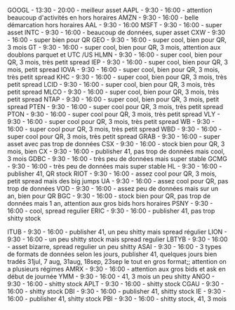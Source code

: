 GOOGL - 13:30 - 20:00 - meilleur asset
AAPL - 9:30 - 16:00 - attention beaucoup d'activités en hors horaires
AMZN - 9:30 - 16:00 - belle démarcation hors horaires
AAL - 9:30 - 16:00
MSFT - 9:30 - 16:00 - super asset
INTC - 9:30 - 16:00 - beaucoup de données, super asset
CXW - 9:30 - 16:00 - super bien pour QR
GEO - 9:30 - 16:00 - super cool, bien pour QR, 3 mois
GT - 9:30 - 16:00 - super cool, bien pour QR, 3 mois, attention aux doublons parquet et UTC /US
HLMN - 9:30 - 16:00 - super cool, bien pour QR, 3 mois, très petit spread
IEP - 9:30 - 16:00 - super cool, bien pour QR, 3 mois, petit spread
IOVA - 9:30 - 16:00 - super cool, bien pour QR, 3 mois, très petit spread
KHC - 9:30 - 16:00 - super cool, bien pour QR, 3 mois, très petit spread
LCID - 9:30 - 16:00 - super cool, bien pour QR, 3 mois, très petit spread
MLCO - 9:30 - 16:00 - super cool, bien pour QR, 3 mois, très petit spread
NTAP - 9:30 - 16:00 - super cool, bien pour QR, 3 mois, petit spread
PTEN - 9:30 - 16:00 - super cool pour QR, 3 mois, très petit spread
PTON - 9:30 - 16:00 - super cool pour QR, 3 mois, très petit spread
VLY - 9:30 - 16:00 - super cool pour QR, 3 mois, très petit spread
WB - 9:30 - 16:00 - super cool pour QR, 3 mois, très petit spread
WBD - 9:30 - 16:00 - super cool pour QR, 3 mois, très petit spread
GRAB - 9:30 - 16:00 - super asset avec pas trop de données
CSX - 9:30 - 16:00 - stock bien pour QR, 3 mois, bien
CX - 9:30 - 16:00 - publisher 41, pas trop de données mais cool, 3 mois
GDBC - 9:30 - 16:00 - très peu de données mais super stable
GCMG - 9:30 - 16:00 - très peu de données mais super stable
HL - 9:30 - 16:00 - publisher 41, QR stock
RIOT - 9:30 - 16:00 - assez cool pour QR, 3 mois, petit spread mais des big jumps
UA - 9:30 - 16:00 - assez cool pour QR, pas trop de données
VOD - 9:30 - 16:00 - assez peu de données mais sur un an, bien pour QR
BGC - 9:30 - 16:00 - stock bien pour QR, pas trop de données mais 1 an, attention aux gros bids hors horaires
PSNY - 9:30 - 16:00 - cool, spread regulier
ERIC - 9:30 - 16:00 - publisher 41, pas trop shitty stock


ITUB - 9:30 - 16:00 - publisher 41, un peu shitty mais spread régulier
LION - 9:30 - 16:00 - un peu shitty stock mais spread regulier
LBTYB - 9:30 - 16:00 - asset bizarre, spread regulier un peu shitty
ASAI - 9:30 - 16:00 - 3 types de formats de données selon les jours, publisher 41, quelques jours bien tradés 31jul, 7 aug, 31aug, 18sep, 23sep le tout en gros format;; attention on a plusieurs régimes
AMRX - 9:30 - 16:00 - attention aux gros bids et ask en début de journée
YMM - 9:30 - 16:00 - 41, 3 mois un peu shitty
ANGO - 9:30 - 16:00 - shitty stock
APLT - 9:30 - 16:00 - shitty stock
CGAU - 9:30 - 16:00 - shitty stock
DBI - 9:30 - 16:00 - publisher 41, shitty stock
IE - 9:30 - 16:00 - publisher 41, shitty stock
PBI - 9:30 - 16:00 - shitty stock, 41, 3 mois